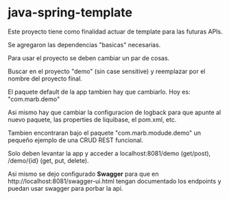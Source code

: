 # java-spring-template

Este proyecto tiene como finalidad actuar de template para las futuras APIs.

Se agregaron las dependencias "basicas" necesarias.

Para usar el proyecto se deben cambiar un par de cosas.

Buscar en el proyecto "demo" (sin case sensitive) y reemplazar por el nombre del proyecto final.

El paquete default de la app tambien hay que cambiarlo. Hoy es: "com.marb.demo"

Asi mismo hay que cambiar la configuracion de logback para que apunte al nuevo paquete, las properties de liquibase, el pom.xml, etc.

Tambien encontraran bajo el paquete "com.marb.modude.demo" un pequeño ejemplo de una CRUD REST funcional.

Solo deben levantar la app y acceder a localhost:8081/demo (get/post), /demo/{id} (get, put, delete).

Asi mismo se dejo configurado <b>Swagger</b> para que en http://localhost:8081/swagger-ui.html tengan documentado los endpoints y puedan usar swagger para porbar la api.

